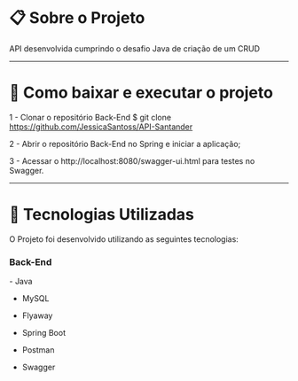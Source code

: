 # 📋 Sobre o Projeto
API desenvolvida cumprindo o desafio Java de criação de um CRUD

---
# 📁 Como baixar e executar o projeto 
1 - Clonar o repositório Back-End
$ git clone https://github.com/JessicaSantoss/API-Santander

2 - Abrir o repositório Back-End no Spring e iniciar a aplicação;

3 - Acessar o http://localhost:8080/swagger-ui.html para testes no Swagger. 

---

# 🚀 Tecnologias Utilizadas

O Projeto foi desenvolvido utilizando as seguintes tecnologias:

<h3> Back-End </h3>
- Java

- MySQL

- Flyaway

- Spring Boot

- Postman

- Swagger



